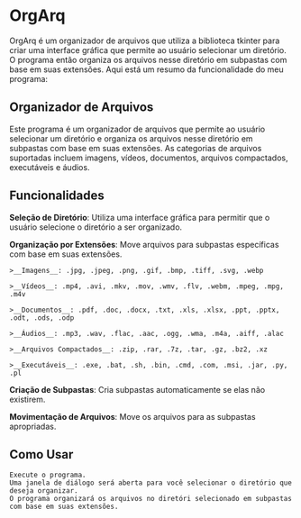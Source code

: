 # OrgArq

 OrgArq é um organizador de arquivos que utiliza a biblioteca tkinter para criar uma interface gráfica que permite ao usuário selecionar um diretório. O programa então organiza os arquivos nesse diretório em subpastas com base em suas extensões. Aqui está um resumo da funcionalidade do meu programa:

## Organizador de Arquivos

 Este programa é um organizador de arquivos que permite ao usuário selecionar um diretório e organiza os arquivos nesse diretório em subpastas com base em suas extensões. As categorias de arquivos suportadas incluem imagens, vídeos, documentos, arquivos compactados, executáveis e áudios.

## Funcionalidades
**Seleção de Diretório**: Utiliza uma interface gráfica para permitir que o usuário selecione o diretório a ser organizado.

 **Organização por Extensões**: Move arquivos para subpastas específicas com base em suas extensões.

    >__Imagens__: .jpg, .jpeg, .png, .gif, .bmp, .tiff, .svg, .webp

    >__Vídeos__: .mp4, .avi, .mkv, .mov, .wmv, .flv, .webm, .mpeg, .mpg, .m4v

    >__Documentos__: .pdf, .doc, .docx, .txt, .xls, .xlsx, .ppt, .pptx, .odt, .ods, .odp

    >__Áudios__: .mp3, .wav, .flac, .aac, .ogg, .wma, .m4a, .aiff, .alac

    >__Arquivos Compactados__: .zip, .rar, .7z, .tar, .gz, .bz2, .xz

    >__Executáveis__: .exe, .bat, .sh, .bin, .cmd, .com, .msi, .jar, .py, .pl

**Criação de Subpastas**: Cria subpastas automaticamente se elas não existirem.

**Movimentação de Arquivos**: Move os arquivos para as subpastas apropriadas.

## Como Usar

    Execute o programa.
    Uma janela de diálogo será aberta para você selecionar o diretório que deseja organizar.
    O programa organizará os arquivos no diretóri selecionado em subpastas com base em suas extensões.